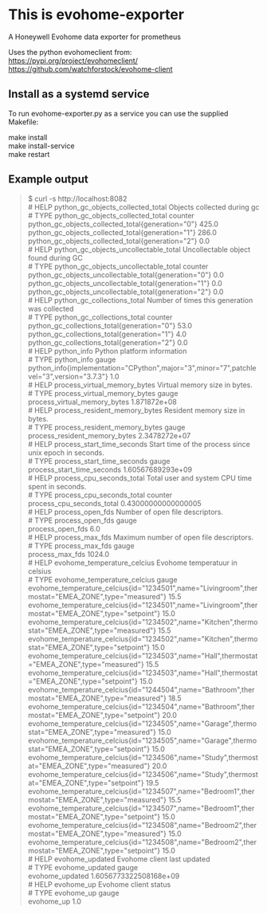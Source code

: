 # This is evohome-exporter

A Honeywell Evohome data exporter for prometheus

Uses the python evohomeclient from:  
https://pypi.org/project/evohomeclient/  
https://github.com/watchforstock/evohome-client

## Install as a systemd service
To run evohome-exporter.py as a service you can use the supplied Makefile:

make install  
make install-service  
make restart  

## Example output

> $ curl -s http://localhost:8082  
> &#35; HELP python_gc_objects_collected_total Objects collected during gc  
> &#35; TYPE python_gc_objects_collected_total counter  
> python_gc_objects_collected_total{generation="0"} 425.0  
> python_gc_objects_collected_total{generation="1"} 286.0  
> python_gc_objects_collected_total{generation="2"} 0.0  
> &#35; HELP python_gc_objects_uncollectable_total Uncollectable object found during GC  
> &#35; TYPE python_gc_objects_uncollectable_total counter  
> python_gc_objects_uncollectable_total{generation="0"} 0.0  
> python_gc_objects_uncollectable_total{generation="1"} 0.0  
> python_gc_objects_uncollectable_total{generation="2"} 0.0  
> &#35; HELP python_gc_collections_total Number of times this generation was collected  
> &#35; TYPE python_gc_collections_total counter  
> python_gc_collections_total{generation="0"} 53.0  
> python_gc_collections_total{generation="1"} 4.0  
> python_gc_collections_total{generation="2"} 0.0  
> &#35; HELP python_info Python platform information  
> &#35; TYPE python_info gauge  
> python_info{implementation="CPython",major="3",minor="7",patchlevel="3",version="3.7.3"} 1.0  
> &#35; HELP process_virtual_memory_bytes Virtual memory size in bytes.  
> &#35; TYPE process_virtual_memory_bytes gauge  
> process_virtual_memory_bytes 1.871872e+08  
> &#35; HELP process_resident_memory_bytes Resident memory size in bytes.  
> &#35; TYPE process_resident_memory_bytes gauge  
> process_resident_memory_bytes 2.3478272e+07  
> &#35; HELP process_start_time_seconds Start time of the process since unix epoch in seconds.  
> &#35; TYPE process_start_time_seconds gauge  
> process_start_time_seconds 1.60567689293e+09  
> &#35; HELP process_cpu_seconds_total Total user and system CPU time spent in seconds.  
> &#35; TYPE process_cpu_seconds_total counter  
> process_cpu_seconds_total 0.43000000000000005  
> &#35; HELP process_open_fds Number of open file descriptors.  
> &#35; TYPE process_open_fds gauge  
> process_open_fds 6.0  
> &#35; HELP process_max_fds Maximum number of open file descriptors.  
> &#35; TYPE process_max_fds gauge  
> process_max_fds 1024.0  
> &#35; HELP evohome_temperature_celcius Evohome temperatuur in celsius  
> &#35; TYPE evohome_temperature_celcius gauge  
> evohome_temperature_celcius{id="1234501",name="Livingroom",thermostat="EMEA_ZONE",type="measured"} 15.5  
> evohome_temperature_celcius{id="1234501",name="Livingroom",thermostat="EMEA_ZONE",type="setpoint"} 15.0  
> evohome_temperature_celcius{id="1234502",name="Kitchen",thermostat="EMEA_ZONE",type="measured"} 15.5  
> evohome_temperature_celcius{id="1234502",name="Kitchen",thermostat="EMEA_ZONE",type="setpoint"} 15.0  
> evohome_temperature_celcius{id="1234503",name="Hall",thermostat="EMEA_ZONE",type="measured"} 15.5  
> evohome_temperature_celcius{id="1234503",name="Hall",thermostat="EMEA_ZONE",type="setpoint"} 15.0  
> evohome_temperature_celcius{id="1244504",name="Bathroom",thermostat="EMEA_ZONE",type="measured"} 18.5  
> evohome_temperature_celcius{id="1234504",name="Bathroom",thermostat="EMEA_ZONE",type="setpoint"} 20.0  
> evohome_temperature_celcius{id="1234505",name="Garage",thermostat="EMEA_ZONE",type="measured"} 15.0  
> evohome_temperature_celcius{id="1234505",name="Garage",thermostat="EMEA_ZONE",type="setpoint"} 15.0  
> evohome_temperature_celcius{id="1234506",name="Study",thermostat="EMEA_ZONE",type="measured"} 20.0  
> evohome_temperature_celcius{id="1234506",name="Study",thermostat="EMEA_ZONE",type="setpoint"} 19.5  
> evohome_temperature_celcius{id="1234507",name="Bedroom1",thermostat="EMEA_ZONE",type="measured"} 15.5  
> evohome_temperature_celcius{id="1234507",name="Bedroom1",thermostat="EMEA_ZONE",type="setpoint"} 15.0  
> evohome_temperature_celcius{id="1234508",name="Bedroom2",thermostat="EMEA_ZONE",type="measured"} 15.0  
> evohome_temperature_celcius{id="1234508",name="Bedroom2",thermostat="EMEA_ZONE",type="setpoint"} 15.0  
> &#35; HELP evohome_updated Evohome client last updated  
> &#35; TYPE evohome_updated gauge  
> evohome_updated 1.6056773322508168e+09  
> &#35; HELP evohome_up Evohome client status  
> &#35; TYPE evohome_up gauge  
> evohome_up 1.0  
